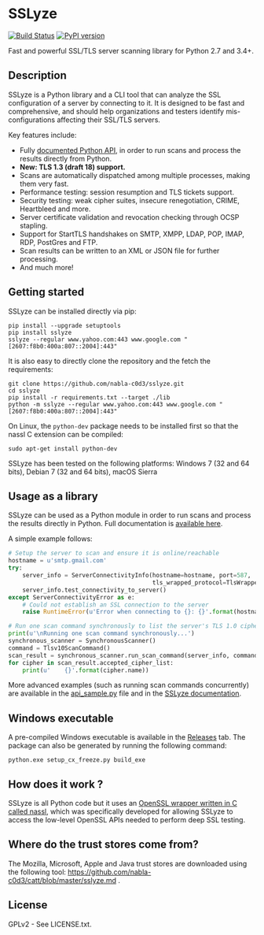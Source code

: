 SSLyze
======

[![Build Status](https://travis-ci.org/nabla-c0d3/sslyze.svg?branch=master)](https://travis-ci.org/nabla-c0d3/sslyze)
[![PyPI version](https://badge.fury.io/py/SSLyze.svg)](https://badge.fury.io/py/SSLyze)

Fast and powerful SSL/TLS server scanning library for Python 2.7 and 3.4+.


Description
-----------

SSLyze is a Python library and a CLI tool that can analyze the SSL configuration of a server by connecting to it. It is 
designed to be fast and comprehensive, and should help organizations and testers identify mis-configurations affecting 
their SSL/TLS servers.

Key features include:
* Fully [documented Python API](https://nabla-c0d3.github.io/sslyze/documentation/), in order to run scans and process the results directly from Python.
* **New: TLS 1.3 (draft 18) support.**
* Scans are automatically dispatched among multiple processes, making them very fast.
* Performance testing: session resumption and TLS tickets support.
* Security testing: weak cipher suites, insecure renegotiation, CRIME, Heartbleed and more.
* Server certificate validation and revocation checking through OCSP stapling.
* Support for StartTLS handshakes on SMTP, XMPP, LDAP, POP, IMAP, RDP, PostGres and FTP.
* Scan results can be written to an XML or JSON file for further processing.
* And much more!


Getting started
---------------

SSLyze can be installed directly via pip:

    pip install --upgrade setuptools
    pip install sslyze
    sslyze --regular www.yahoo.com:443 www.google.com "[2607:f8b0:400a:807::2004]:443"

It is also easy to directly clone the repository and the fetch the requirements:

    git clone https://github.com/nabla-c0d3/sslyze.git
    cd sslyze
    pip install -r requirements.txt --target ./lib
    python -m sslyze --regular www.yahoo.com:443 www.google.com "[2607:f8b0:400a:807::2004]:443"

On Linux, the `python-dev` package needs to be installed first so that the nassl C extension can be compiled:

    sudo apt-get install python-dev

SSLyze has been tested on the following platforms: Windows 7 (32 and 64 bits), Debian 7 (32 and 64 bits), macOS Sierra

Usage as a library
------------------

SSLyze can be used as a Python module in order to run scans and process the results directly in Python. 
Full documentation is [available here][documentation].

A simple example follows:

```python
# Setup the server to scan and ensure it is online/reachable
hostname = u'smtp.gmail.com'
try:
    server_info = ServerConnectivityInfo(hostname=hostname, port=587,
                                         tls_wrapped_protocol=TlsWrappedProtocolEnum.STARTTLS_SMTP)
    server_info.test_connectivity_to_server()
except ServerConnectivityError as e:
    # Could not establish an SSL connection to the server
    raise RuntimeError(u'Error when connecting to {}: {}'.format(hostname, e.error_msg))

# Run one scan command synchronously to list the server's TLS 1.0 cipher suites
print(u'\nRunning one scan command synchronously...')
synchronous_scanner = SynchronousScanner()
command = Tlsv10ScanCommand()
scan_result = synchronous_scanner.run_scan_command(server_info, command)
for cipher in scan_result.accepted_cipher_list:
    print(u'    {}'.format(cipher.name))
```

More advanced examples (such as running scan commands concurrently) are available in the
[api_sample.py](https://github.com/nabla-c0d3/sslyze/blob/master/api_sample.py) file and in the 
[SSLyze documentation][documentation].


Windows executable
------------------

A pre-compiled Windows executable is available in the [Releases](https://github.com/nabla-c0d3/sslyze/releases) tab.
The package can also be generated by running the following command:

    python.exe setup_cx_freeze.py build_exe


How does it work ?
------------------

SSLyze is all Python code but it uses an
[OpenSSL wrapper written in C called nassl](https://github.com/nabla-c0d3/nassl), which was specifically developed for
allowing SSLyze to access the low-level OpenSSL APIs needed to perform deep SSL testing.


Where do the trust stores come from?
------------------------------------

The Mozilla, Microsoft, Apple and Java trust stores are downloaded using the following tool:
https://github.com/nabla-c0d3/catt/blob/master/sslyze.md .


License
-------

GPLv2 - See LICENSE.txt.


[documentation]: https://nabla-c0d3.github.io/sslyze/documentation
